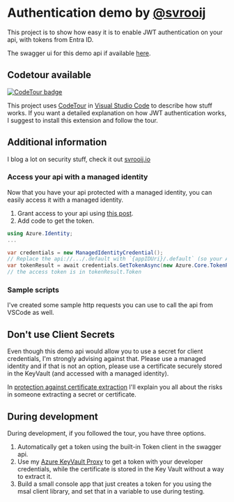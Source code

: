 # Authentication demo by [@svrooij](https://github.com/svrooij)

This project is to show how easy it is to enable JWT authentication on your api, with tokens from Entra ID.

The swagger ui for this demo api if available [here](https://auth-demo.svrooij.io/swagger/index.html).

## Codetour available

[![CodeTour badge][badge_codetour]][link_codetour]

This project uses [CodeTour][link_codetour] in [Visual Studio Code](https://code.visualstudio.com/) to describe how stuff works. If you want a detailed explanation on how JWT authentication works, I suggest to install this extension and follow the tour.

## Additional information

I blog a lot on security stuff, check it out [svrooij.io](https://svrooij.io)

### Access your api with a managed identity

Now that you have your api protected with a managed identity, you can easily access it with a managed identity.

1. Grant access to your api using [this post](https://svrooij.io/2023/06/19/assign-additional-permissions-to-service-principal/).
2. Add code to get the token.

```csharp
using Azure.Identity;
...

var credentials = new ManagedIdentityCredential();
// Replace the api://.../.default with `{appIDUri}/.default` (so your Application ID URI, with /.default suffix)
var tokenResult = await credentials.GetTokenAsync(new Azure.Core.TokenRequestContext(new[] { "api://0a2dc1ae-040c-4228-9edf-f9e074127323/.default" }));
// the access token is in tokenResult.Token
```

### Sample scripts

I've created some sample http requests you can use to call the api from VSCode as well.

## Don't use Client Secrets

Even though this demo api would allow you to use a secret for client credentials, I'm strongly advising against that. Please use a managed identity and if that is not an option, please use a certificate securely stored in the KeyVault (and accessed with a managed identity).

In [protection against certificate extraction](https://svrooij.io/2022/05/27/certificate-extraction-client-credentials/) I'll explain you all about the risks in someone extracting a secret or certificate.

## During development

During development, if you followed the tour, you have three options.

1. Automatically get a token using the built-in Token client in the swagger api.
2. Use my [Azure KeyVault Proxy](https://svrooij.io/2022/03/03/keyvault-proxy/) to get a token with your developer credentials, while the certificate is stored in the Key Vault without a way to extract it.
3. Build a small console app that just creates a token for you using the msal client library, and set that in a variable to use during testing.

[badge_codetour]: https://img.shields.io/badge/VSCode-CodeTour-orange?style=for-the-badge&logo=visualstudiocode
[link_codetour]: https://marketplace.visualstudio.com/items?itemName=vsls-contrib.codetour
